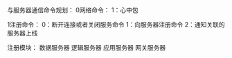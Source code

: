 与服务器通信命令规划：
0网络命令：
    1：心中包

1注册命令：
    0：断开连接或者关闭服务命令
    1：向服务器注册命令
    2：通知关联的服务器上线

注册模块：
数据服务器
逻辑服务器
应用服务器
网关服务器